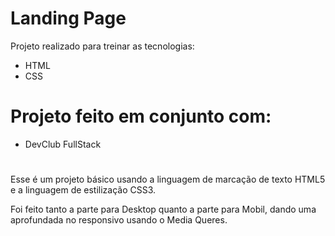 # Landing Page

Projeto realizado para treinar as tecnologias:

- HTML
- CSS

# Projeto feito em conjunto com:

- DevClub FullStack

#

Esse é um projeto básico usando a linguagem de marcação de texto HTML5 e
a linguagem de estilização CSS3.

Foi feito tanto a parte para Desktop quanto a parte para Mobil, dando uma aprofundada no responsivo usando o
Media Queres.
